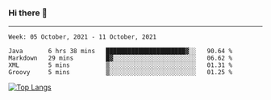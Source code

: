 ### Hi there 👋
---
<!--START_SECTION:waka-->
```text
Week: 05 October, 2021 - 11 October, 2021

Java       6 hrs 38 mins   ██████████████████████▓░░   90.64 % 
Markdown   29 mins         █▓░░░░░░░░░░░░░░░░░░░░░░░   06.62 % 
XML        5 mins          ▒░░░░░░░░░░░░░░░░░░░░░░░░   01.31 % 
Groovy     5 mins          ▒░░░░░░░░░░░░░░░░░░░░░░░░   01.25 % 
```
<!--END_SECTION:waka-->

[![Top Langs](https://github-readme-stats.vercel.app/api/top-langs/?username=HyunAh-iia&layout=compact)](https://github.com/anuraghazra/github-readme-stats)
<!--
**HyunAh-iia/HyunAh-iia** is a ✨ _special_ ✨ repository because its `README.md` (this file) appears on your GitHub profile.

Here are some ideas to get you started:

- 🔭 I’m currently working on ...
- 🌱 I’m currently learning ...
- 👯 I’m looking to collaborate on ...
- 🤔 I’m looking for help with ...
- 💬 Ask me about ...
- 📫 How to reach me: ...
- 😄 Pronouns: ...
- ⚡ Fun fact: ...
-->
